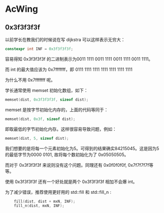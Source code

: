 # AcWing

## 0x3f3f3f3f
以前学长在教我们的时候说在写 dijkstra 可以这样表示无穷大：

```cpp
constexpr int INF = 0x3f3f3f3f;
```

容易得知 0x3f3f3f3f 的二进制表示为0011 1111 0011 1111 0011 1111 0011 1111。

而 int 的最大值应该为 0x7fffffff，即 0111 1111 1111 1111 1111 1111 1111

为什么不用 0x7fffffff 呢。

学长通常使用 memset 初始化数组，如下：

```cpp
memset(dist, 0x3f3f3f3f, sizeof dist);
```

memset 是按字节初始化内存的，上面的代码等同于：

```cpp
memset(dist, 0x3f, sizeof dist);
```

即取最低的字节初始化内存。这样很容易导致问题，例如：

```cpp
memset(dist, 5, sizeof dist);
```

我们想要的是将每一个元素初始化为5。可得到的结果确实84215045。这是因为5的最低字节为0000 0101, 故将每个数初始化为了 0x05050505。

而对于 0x3f3f3f3f 来说则没有这个问题。同理还有 0x0f0f0f0f, 0x7f7f7f7f等等。

使用 0x3f3f3f3f 还有一个好处就是两个 0x3f3f3f3f 相加不会爆 int。

为了减少错误，推荐使用更好用的 std::fill 和 std::fill_n :

```cpp
    fill(dist, dist + mxN, INF);
    fill_n(dist, mxN, INF);
```
